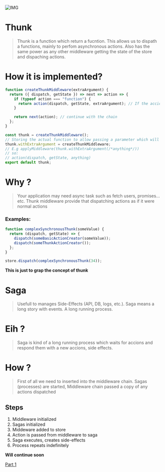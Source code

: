 ![IMG](https://media.giphy.com/media/l4v8p7s9Ylopq/giphy.gif)

# Thunk

> Thunk is a function which return a fucntion. This allows us to dispath a functions, mainly to perfom asynchronous actions. Also has the same power as any other middleware getting the state of the store and dispaching actions.

# How it is implemented?

```javascript
function createThunkMiddleware(extraArgument) {
  return ({ dispatch, getState }) => next => action => {
    if (typeof action === "function") {
      return action(dispatch, getState, extraArgument); // If the accion it's a thunk we invoked passing those arguments (dispatch, getState, extraArgument)
    }

    return next(action); // continue with the chain
  };
}

const thunk = createThunkMiddleware();
// Storing the actual function to allow passing a parameter which will be passing to the accion.
thunk.withExtraArgument = createThunkMiddleware;
// E.g applyMiddleware(thunk.withExtraArgument(/*anything*/))
// so:
// action(dispatch, getState, anything)
export default thunk;
```

# Why ?

> Your application may need async task such as fetch users, promises... etc. Thunk middleware provide that dispatching actions as if it were normal actions

### Examples:

```javascript
function complexSynchronousThunk(someValue) {
  return (dispatch, getState) => {
    dispatch(someBasicActionCreator(someValue));
    dispatch(someThunkActionCreator());
  };
}

store.dispatch(complexSynchronousThunk(34));
```

**This is just to grap the concept of thunk**

# Saga

> Usefull to manages Side-Effects (API, DB, logs, etc.). Saga means a long story with events. A long running process.

# Eih ?

> Saga is kind of a long running process which waits for accions and respond them with a new accions, side effects.

# How ?

> First of all we need to inserted into the middleware chain. Sagas (processes) are started, Middleware chain passed a copy of any actions dispatched

## Steps

1. Middleware initialized
2. Sagas initialized
3. Middeware added to store
4. Action is passed from middleware to saga
5. Saga executes, creates side-effects
6. Process repeats indefinitely

**Will continue soon**

[Part 1](Redux-middleware.md)
